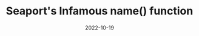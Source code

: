 ---
title: Seaport's Infamous name() function
date: "2022-10-19"
intro: "How a seemingly over-engineered function has huge implications about Solidity and the EVM"
---